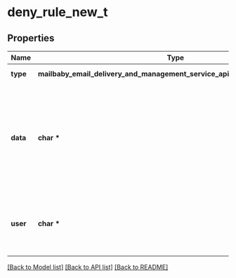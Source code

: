 # deny_rule_new_t

## Properties
Name | Type | Description | Notes
------------ | ------------- | ------------- | -------------
**type** | **mailbaby_email_delivery_and_management_service_api_deny_rule_new_TYPE_e** | The type of deny rule. | 
**data** | **char \*** | The content of the rule.  If a domain type rule then an example would be google.com. For a begins with type an example would be msgid-.  For the email typer an example would be user@server.com. | 
**user** | **char \*** | Mail account username that will be tied to this rule.  If not specified the first active mail order will be used. | [optional] 

[[Back to Model list]](../README.md#documentation-for-models) [[Back to API list]](../README.md#documentation-for-api-endpoints) [[Back to README]](../README.md)


